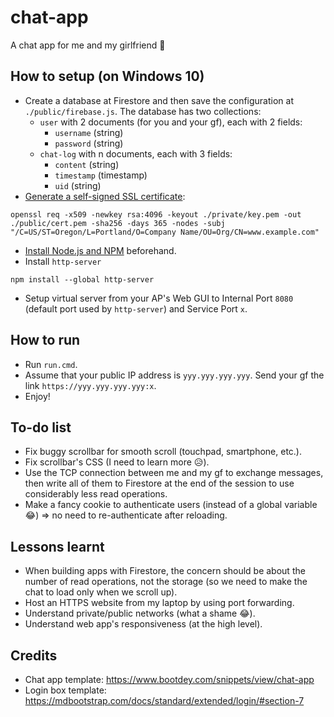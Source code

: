 # chat-app
A chat app for me and my girlfriend 🤪

## How to setup (on Windows 10)
- Create a database at Firestore and then save the configuration at `./public/firebase.js`. The database has two collections:
	- `user` with 2 documents (for you and your gf), each with 2 fields:
		- `username` (string)
		- `password` (string)
	- `chat-log` with n documents, each with 3 fields:
		- `content` (string)
		- `timestamp` (timestamp)
		- `uid` (string)
- [Generate a self-signed SSL certificate](https://stackoverflow.com/a/10176685):
```
openssl req -x509 -newkey rsa:4096 -keyout ./private/key.pem -out ./public/cert.pem -sha256 -days 365 -nodes -subj "/C=US/ST=Oregon/L=Portland/O=Company Name/OU=Org/CN=www.example.com"
```
- [Install Node.js and NPM](https://phoenixnap.com/kb/install-node-js-npm-on-windows) beforehand.
- Install `http-server`
```
npm install --global http-server
```
- Setup virtual server from your AP's Web GUI to Internal Port `8080` (default port used by `http-server`) and Service Port `x`.

## How to run
- Run `run.cmd`.
- Assume that your public IP address is `yyy.yyy.yyy.yyy`. Send your gf the link `https://yyy.yyy.yyy.yyy:x`.
- Enjoy!

## To-do list
- Fix buggy scrollbar for smooth scroll (touchpad, smartphone, etc.).
- Fix scrollbar's CSS (I need to learn more 😥).
- Use the TCP connection between me and my gf to exchange messages, then write all of them to Firestore at the end of the session to use considerably less read operations.
- Make a fancy cookie to authenticate users (instead of a global variable 😂) => no need to re-authenticate after reloading.

## Lessons learnt
- When building apps with Firestore, the concern should be about the number of read operations, not the storage (so we need to make the chat to load only when we scroll up).
- Host an HTTPS website from my laptop by using port forwarding.
- Understand private/public networks (what a shame 😂).
- Understand web app's responsiveness (at the high level).

## Credits
- Chat app template: https://www.bootdey.com/snippets/view/chat-app
- Login box template: https://mdbootstrap.com/docs/standard/extended/login/#section-7